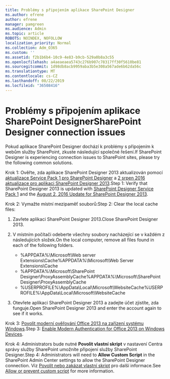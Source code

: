 ```yaml
---
title: Problémy s připojením aplikace SharePoint Designer
ms.author: efrene
author: efrene
manager: pamgreen
ms.audience: Admin
ms.topic: article
ROBOTS: NOINDEX, NOFOLLOW
localization_priority: Normal
ms.collection: Adm_O365
ms.custom: ''
ms.assetid: f2b1b6b4-10c9-4e83-b9cb-529a0b8a3c55
ms.openlocfilehash: a4aeaeaea5743c276b907c78317ff30f5610be81
ms.sourcegitcommit: 1d98db8acb9959aba3b5e308a567ade6b62da56c
ms.translationtype: MT
ms.contentlocale: cs-CZ
ms.lasthandoff: 08/22/2019
ms.locfileid: "36508416"
---
```

# <a name="sharepoint-designer-connection-issues"></a><span data-ttu-id="58386-102">Problémy s připojením aplikace SharePoint Designer</span><span class="sxs-lookup"><span data-stu-id="58386-102">SharePoint Designer connection issues</span></span> 

<span data-ttu-id="58386-103">Pokud aplikace SharePoint Designer dochází k problémy s připojením k webům služby SharePoint, zkuste následující společné řešení.</span><span class="sxs-lookup"><span data-stu-id="58386-103">If SharePoint Designer is experiencing connection issues to SharePoint sites, please try the following common solutions.</span></span>

<span data-ttu-id="58386-104">Krok 1: Ověřte, zda aplikace SharePoint Designer 2013 aktualizován pomocí [aktualizace Service Pack 1 pro SharePoint Designer](https://support.microsoft.com/help/2817441/description-of-microsoft-sharepoint-designer-2013-service-pack-1-sp1) a [2 srpen 2016 aktualizace pro aplikaci SharePoint Designer 2013](https://support.microsoft.com/help/3114721/august-2-2016-update-for-sharepoint-designer-2013-kb3114721).</span><span class="sxs-lookup"><span data-stu-id="58386-104">Step 1: Verify that SharePoint Designer 2013 is updated with [SharePoint Designer Service Pack 1](https://support.microsoft.com/help/2817441/description-of-microsoft-sharepoint-designer-2013-service-pack-1-sp1) and the [August 2, 2016 Update for SharePoint Designer 2013](https://support.microsoft.com/help/3114721/august-2-2016-update-for-sharepoint-designer-2013-kb3114721).</span></span>



<span data-ttu-id="58386-105">Krok 2: Vymažte místní mezipaměť souborů:</span><span class="sxs-lookup"><span data-stu-id="58386-105">Step 2: Clear the local cache files:</span></span>

1. <span data-ttu-id="58386-106">Zavřete aplikaci SharePoint Designer 2013.</span><span class="sxs-lookup"><span data-stu-id="58386-106">Close SharePoint Designer 2013.</span></span>

2. <span data-ttu-id="58386-107">V místním počítači odeberte všechny soubory nacházející se v každém z následujících složek.</span><span class="sxs-lookup"><span data-stu-id="58386-107">On the local computer, remove all files found in each of the following folders.</span></span>

    - <span data-ttu-id="58386-108">%APPDATA%\Microsoft\Web server Extensions\Cache</span><span class="sxs-lookup"><span data-stu-id="58386-108">%APPDATA%\Microsoft\Web Server Extensions\Cache</span></span>
    - <span data-ttu-id="58386-109">%APPDATA%\Microsoft\SharePoint Designer\ProxyAssemblyCache</span><span class="sxs-lookup"><span data-stu-id="58386-109">%APPDATA%\Microsoft\SharePoint Designer\ProxyAssemblyCache</span></span>
    - <span data-ttu-id="58386-110">%USERPROFILE%\AppData\Local\Microsoft\WebsiteCache</span><span class="sxs-lookup"><span data-stu-id="58386-110">%USERPROFILE%\AppData\Local\Microsoft\WebsiteCache</span></span>

3. <span data-ttu-id="58386-111">Otevřete aplikaci SharePoint Designer 2013 a zadejte účet zjistíte, zda funguje.</span><span class="sxs-lookup"><span data-stu-id="58386-111">Open SharePoint Designer 2013 and enter the account again to see if it works.</span></span>

<span data-ttu-id="58386-112">Krok 3: [Povolit moderní ověřování Office 2013 na zařízení systému Windows](https://docs.microsoft.com/office365/admin/security-and-compliance/enable-modern-authentication?redirectSourcePath=/article/Enable-Modern-Authentication-for-Office-2013-on-Windows-devices-7dc1c01a-090f-4971-9677-f1b192d6c910&view=o365-worldwide).</span><span class="sxs-lookup"><span data-stu-id="58386-112">Step 3: [Enable Modern Authentication for Office 2013 on Windows Devices](https://docs.microsoft.com/office365/admin/security-and-compliance/enable-modern-authentication?redirectSourcePath=/article/Enable-Modern-Authentication-for-Office-2013-on-Windows-devices-7dc1c01a-090f-4971-9677-f1b192d6c910&view=o365-worldwide).</span></span>

<span data-ttu-id="58386-113">Krok 4: Administrators bude nutné **Povolit vlastní skript** v nastavení Centra správy služby SharePoint umožníte připojení služby SharePoint Designer.</span><span class="sxs-lookup"><span data-stu-id="58386-113">Step 4: Administrators will need to **Allow Custom Script** in the SharePoint Admin Center settings to allow the SharePoint Designer connection.</span></span> <span data-ttu-id="58386-114">Viz [Povolit nebo zakázat vlastní skript](https://docs.microsoft.com/sharepoint/allow-or-prevent-custom-script) pro další informace.</span><span class="sxs-lookup"><span data-stu-id="58386-114">See [Allow or prevent custom script](https://docs.microsoft.com/sharepoint/allow-or-prevent-custom-script) for more information.</span></span>


